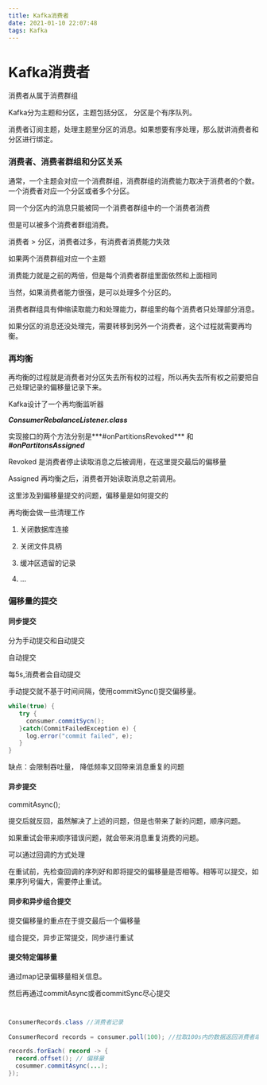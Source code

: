 ```yaml
---
title: Kafka消费者
date: 2021-01-10 22:07:48
tags: Kafka
---
```








# Kafka消费者

消费者从属于消费群组

Kafka分为主题和分区，主题包括分区， 分区是个有序队列。

消费者订阅主题，处理主题里分区的消息。如果想要有序处理，那么就讲消费者和分区进行绑定。



### 消费者、消费者群组和分区关系

通常，一个主题会对应一个消费群组，消费群组的消费能力取决于消费者的个数。一个消费者对应一个分区或者多个分区。

同一个分区内的消息只能被同一个消费者群组中的一个消费者消费

但是可以被多个消费者群组消费。

消费者 > 分区，消费者过多，有消费者消费能力失效

如果两个消费群组对应一个主题

消费能力就是之前的两倍，但是每个消费者群组里面依然和上面相同

当然，如果消费者能力很强，是可以处理多个分区的。



消费者群组具有伸缩读取能力和处理能力，群组里的每个消费者只处理部分消息。

如果分区的消息还没处理完，需要转移到另外一个消费者，这个过程就需要再均衡。



### 再均衡

再均衡的过程就是消费者对分区失去所有权的过程，所以再失去所有权之前要把自己处理记录的偏移量记录下来。

Kafka设计了一个再均衡监听器

***ConsumerRebalanceListener.class*** 

实现接口的两个方法分别是***#onPartitionsRevoked*** 和 ***#onPartitonsAssigned***

Revoked 是消费者停止读取消息之后被调用，在这里提交最后的偏移量

Assigned 再均衡之后，消费者开始读取消息之前调用。

这里涉及到偏移量提交的问题，偏移量是如何提交的



再均衡会做一些清理工作

1. 关闭数据库连接

2. 关闭文件具柄

3. 缓冲区遗留的记录

4. ...

   

### 偏移量的提交

#### 同步提交

分为手动提交和自动提交

自动提交

每5s,消费者会自动提交

手动提交就不基于时间间隔，使用commitSync()提交偏移量。

```java
while(true) {
   try {
     consumer.commitSycn();
   }catch(CommitFailedException e) {
     log.error("commit failed", e);
   }
}
```



缺点：会限制吞吐量， 降低频率又回带来消息重复的问题

#### 异步提交

commitAsync();

提交后就反回，虽然解决了上述的问题，但是也带来了新的问题，顺序问题。

如果重试会带来顺序错误问题，就会带来消息重复消费的问题。



可以通过回调的方式处理

在重试前，先检查回调的序列好和即将提交的偏移量是否相等。相等可以提交，如果序列号偏大，需要停止重试。



#### 同步和异步组合提交

提交偏移量的重点在于提交最后一个偏移量

组合提交，异步正常提交，同步进行重试



#### 提交特定偏移量

通过map记录偏移量相关信息。

然后再通过commitAsync或者commitSync尽心提交



```java


ConsumerRecords.class //消费者记录
  
ConsumerRecord records = consumer.poll(100); //拉取100s内的数据返回消费者端

records.forEach( record -> {
  record.offset(); // 偏移量
  cosummer.commitAsync(...);
});



```







